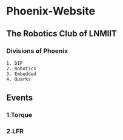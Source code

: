 # Phoenix-Website
## The Robotics Club of LNMIIT
### Divisions of Phoenix
    1. DIP
    2. Robotics
    3. Embedded
    4. Quarks

## Events
###  1.Torque
###  2.LFR
